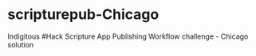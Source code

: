 # scripturepub-Chicago
Indigitous #Hack Scripture App Publishing Workflow challenge - Chicago solution

